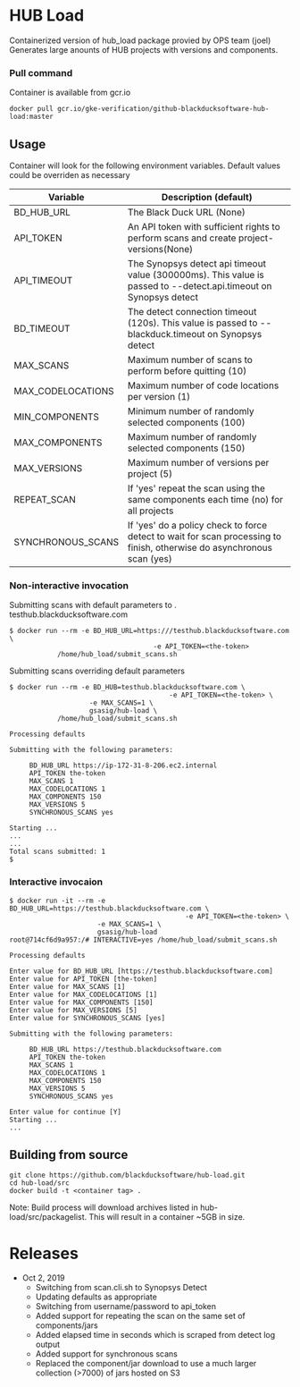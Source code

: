 # HUB Load

Containerized version of hub_load package provied by OPS team (joel)
Generates large anounts of HUB projects with versions and components.

### Pull command

Container is available from gcr.io
```
docker pull gcr.io/gke-verification/github-blackducksoftware-hub-load:master
```

## Usage

Container will look for the following environment variables. Default values could be overriden as necessary

| Variable          | Description (default)                                        |
| ----------------- | ------------------------------------------------------------ |
| BD_HUB_URL        | The Black Duck URL (None)                                    |
| API_TOKEN         | An API token with sufficient rights to perform scans and create project-versions(None) |
| API_TIMEOUT       | The Synopsys detect api timeout value (300000ms). This value is passed to --detect.api.timeout on Synopsys detect |
| BD_TIMEOUT        | The detect connection timeout (120s). This value is passed to --blackduck.timeout on Synopsys detect |
| MAX_SCANS         | Maximum number of scans to perform before quitting (10)      |
| MAX_CODELOCATIONS | Maximum number of code locations per version (1)             |
| MIN_COMPONENTS    | Minimum number of randomly selected components (100)         |
| MAX_COMPONENTS    | Maximum number of randomly selected components (150)         |
| MAX_VERSIONS      | Maximum number of versions per project (5)                   |
| REPEAT_SCAN       | If 'yes' repeat the scan using the same components each time (no) for all projects |
| SYNCHRONOUS_SCANS | If 'yes' do a policy check to force detect to wait for scan processing to finish, otherwise do asynchronous scan (yes) |

### Non-interactive invocation

Submitting scans with default parameters to . testhub.blackducksoftware.com 
```
$ docker run --rm -e BD_HUB_URL=https:///testhub.blackducksoftware.com \
									-e API_TOKEN=<the-token>
		    /home/hub_load/submit_scans.sh
```

Submitting scans overriding default parameters 

```
$ docker run --rm -e BD_HUB=testhub.blackducksoftware.com \
										-e API_TOKEN=<the-token> \
                    -e MAX_SCANS=1 \
                    gsasig/hub-load \
		    /home/hub_load/submit_scans.sh

Processing defaults

Submitting with the following parameters:

	 BD_HUB_URL https://ip-172-31-8-206.ec2.internal
	 API_TOKEN the-token
	 MAX_SCANS 1
	 MAX_CODELOCATIONS 1
	 MAX_COMPONENTS 150
	 MAX_VERSIONS 5
	 SYNCHRONOUS_SCANS yes

Starting ...
...
...
Total scans submitted: 1
$
```

### Interactive invocaion

```
$ docker run -it --rm -e BD_HUB_URL=https://testhub.blackducksoftware.com \
											-e API_TOKEN=<the-token> \
                      -e MAX_SCANS=1 \
                      gsasig/hub-load
root@714cf6d9a957:/# INTERACTIVE=yes /home/hub_load/submit_scans.sh 

Processing defaults

Enter value for BD_HUB_URL [https://testhub.blackducksoftware.com] 
Enter value for API_TOKEN [the-token] 
Enter value for MAX_SCANS [1] 
Enter value for MAX_CODELOCATIONS [1] 
Enter value for MAX_COMPONENTS [150] 
Enter value for MAX_VERSIONS [5] 
Enter value for SYNCHRONOUS_SCANS [yes]

Submitting with the following parameters:

	 BD_HUB_URL https://testhub.blackducksoftware.com
	 API_TOKEN the-token
	 MAX_SCANS 1
	 MAX_CODELOCATIONS 1
	 MAX_COMPONENTS 150
	 MAX_VERSIONS 5
	 SYNCHRONOUS_SCANS yes

Enter value for continue [Y] 
Starting ...
...
```


## Building from source

```
git clone https://github.com/blackducksoftware/hub-load.git
cd hub-load/src
docker build -t <container tag> . 
```

Note: Build  process will download archives listed in hub-load/src/packagelist. This will result in a container ~5GB in size. 

# Releases

- Oct 2, 2019
  - Switching from scan.cli.sh to Synopsys Detect
  - Updating defaults as appropriate
  - Switching from username/password to api_token
  - Added support for repeating the scan on the same set of components/jars
  - Added elapsed time in seconds which is scraped from detect log output
  - Added support for synchronous scans
  - Replaced the component/jar download to use a much larger collection (>7000) of jars hosted on S3